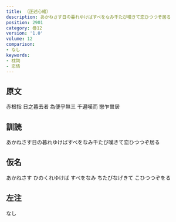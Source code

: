 ```yaml
---
title: （正述心緒）
description: あかねさす日の暮れゆけばすべをなみ千たび嘆きて恋ひつつぞ居る
position: 2901
category: 巻12
version: '1.0'
volume: 12
comparison:
- なし
keywords:
- 枕詞
- 恋情
---
```


## 原文

赤根指 日之暮去者 為便乎無三 千遍嘆而 戀乍曽居

## 訓読

あかねさす日の暮れゆけばすべをなみ千たび嘆きて恋ひつつぞ居る

## 仮名

あかねさす ひのくれゆけば すべをなみ ちたびなげきて こひつつぞをる

## 左注

なし
